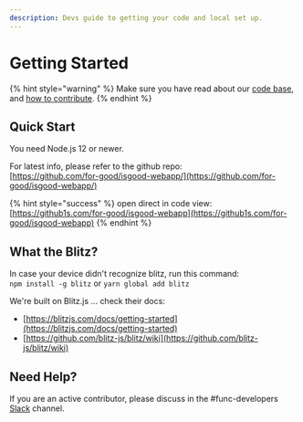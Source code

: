 ```yaml
---
description: Devs guide to getting your code and local set up.
---
```


# Getting Started

{% hint style="warning" %}
Make sure you have read about our [code base](../community/contributing.md#overview-of-our-codebase), and [how to contribute](../community/contributing.md#first-things-first).
{% endhint %}

## Quick Start

You need Node.js 12 or newer.

For latest info, please refer to the github repo:  
[https://github.com/for-good/isgood-webapp/](https://github.com/for-good/isgood-webapp/)

{% hint style="success" %}
open direct in code view:  
[https://github1s.com/for-good/isgood-webapp](https://github1s.com/for-good/isgood-webapp)
{% endhint %}

## What the Blitz?

In case your device didn't recognize blitz, run this command:  
`npm install -g blitz` or `yarn global add blitz`

We're built on Blitz.js ... check their docs: 

* [https://blitzjs.com/docs/getting-started](https://blitzjs.com/docs/getting-started)
* [https://github.com/blitz-js/blitz/wiki](https://github.com/blitz-js/blitz/wiki)

## Need Help?

If you are an active contributor, please discuss in the \#func-developers [Slack](https://isgood.slack.com/archives/C01APTAPVT7) channel.

